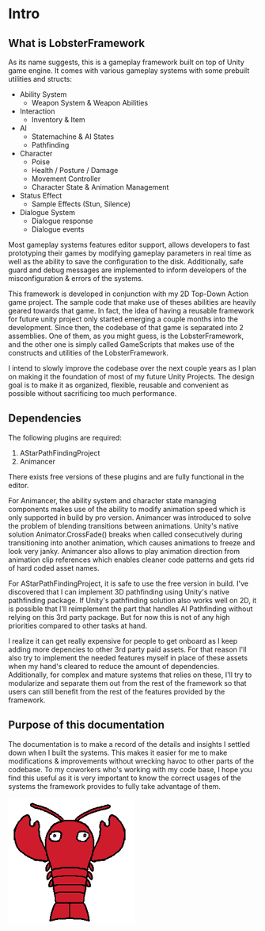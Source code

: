 # Intro

## What is LobsterFramework

As its name suggests, this is a gameplay framework built on top of Unity game engine. It comes with various gameplay systems with some prebuilt utilities and structs:
* Ability System
  * Weapon System & Weapon Abilities
* Interaction 
  * Inventory & Item
* AI
  * Statemachine & AI States
  * Pathfinding
* Character
  * Poise
  * Health / Posture / Damage
  * Movement Controller
  * Character State & Animation Management
* Status Effect
  * Sample Effects (Stun, Silence)
* Dialogue System
  * Dialogue response
  * Dialogue events

Most gameplay systems features editor support, allows developers to fast prototyping their games by modifying gameplay parameters in real time as well as the ability to save the configuration to the disk. Additionally, safe guard and debug messages are implemented to inform developers of the misconfiguration & errors of the systems.

This framework is developed in conjunction with my 2D Top-Down Action game project. The sample code that make use of theses abilities are heavily geared towards that game. In fact, the idea of having a reusable framework for future unity project only started emerging a couple months into the development. Since then, the codebase of that game is separated into 2 assemblies. One of them, as you might guess, is the LobsterFramework, and the other one is simply called GameScripts that makes use of the constructs and utilities of the LobsterFramework. 

I intend to slowly improve the codebase over the next couple years as I plan on making it the foundation of most of my future Unity Projects. The design goal is to make it as organized, flexible, reusable and convenient as possible without sacrificing too much performance.

## Dependencies
The following plugins are required:
1. AStarPathFindingProject
2. Animancer

There exists free versions of these plugins and are fully functional in the editor. 

For Animancer, the ability system and character state managing components makes use of the ability to modify animation speed which is only supported in build by pro version. Animancer was introduced to solve the problem of blending transitions between animations. Unity's native solution Animator.CrossFade() breaks when called consecutively during transitioning into another animation, which causes animations to freeze and look very janky. Animancer also allows to play animation direction from animation clip references which enables cleaner code patterns and gets rid of hard coded asset names.

For AStarPathFindingProject, it is safe to use the free version in build. I've discovered that I can implement 3D pathfinding using Unity's native pathfinding package. If Unity's pathfinding solution also works well on 2D, it is possible that I'll reimplement the part that handles AI Pathfinding without relying on this 3rd party package. But for now this is not of any high priorities compared to other tasks at hand.

I realize it can get really expensive for people to get onboard as I keep adding more depencies to other 3rd party paid assets. For that reason I'll also try to implement the needed features myself in place of these assets when my hand's cleared to reduce the amount of dependencies. Additionally, for complex and mature systems that relies on these, I'll try to modularize and separate them out from the rest of the framework so that users can still benefit from the rest of the features provided by the framework.

## Purpose of this documentation
The documentation is to make a record of the details and insights I settled down when I built the systems. This makes it easier for me to make modifications & improvements without wrecking havoc to other parts of the codebase. To my coworkers who's working with my code base, I hope you find this useful as it is very important to know the correct usages of the systems the framework provides to fully take advantage of them.

![lobster](../resources/lobster_swipe.gif)